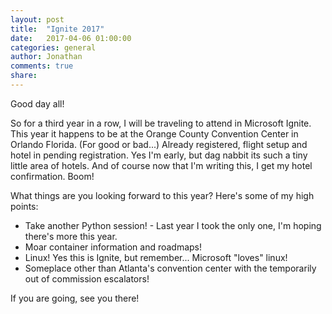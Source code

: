 ```yaml
---
layout: post
title:  "Ignite 2017"
date:   2017-04-06 01:00:00
categories: general
author: Jonathan
comments: true
share:
---
```

Good day all!

So for a third year in a row, I will be traveling to attend in Microsoft Ignite. This year it happens to be at the Orange County Convention Center in Orlando Florida. (For good or bad...) Already registered, flight setup and hotel in pending registration. Yes I'm early, but dag nabbit its such a tiny little area of hotels. And of course now that I'm writing this, I get my hotel confirmation. Boom!

What things are you looking forward to this year? Here's some of my high points:

  * Take another Python session! - Last year I took the only one, I'm hoping there's more this year.
  * Moar container information and roadmaps!
  * Linux! Yes this is Ignite, but remember... Microsoft "loves" linux!
  * Someplace other than Atlanta's convention center with the temporarily out of commission escalators!


  If you are going, see you there!